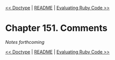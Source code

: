 [&lt;&lt; Doctype](ch150-doctype.md) | [README](README.md) | [Evaluating Ruby Code &gt;&gt;](ch152-evaluating-ruby-code.md)

# Chapter 151. Comments

*Notes forthcoming*

[&lt;&lt; Doctype](ch150-doctype.md) | [README](README.md) | [Evaluating Ruby Code &gt;&gt;](ch152-evaluating-ruby-code.md)